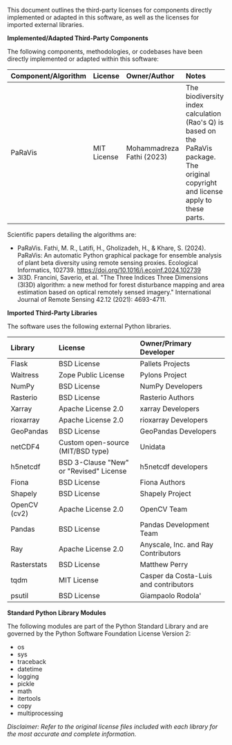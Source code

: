 This document outlines the third-party licenses for components directly implemented or adapted in this software, as well as the licenses for imported external libraries.

**Implemented/Adapted Third-Party Components**

The following components, methodologies, or codebases have been directly implemented or adapted within this software:

| Component/Algorithm | License | Owner/Author | Notes |
| :--- | :--- | :--- | :--- |
| PaRaVis | MIT License | Mohammadreza Fathi (2023) | The biodiversity index calculation (Rao's Q) is based on the PaRaVis package. The original copyright and license apply to these parts. |


Scientific papers detailing the algorithms are:
- PaRaVis. Fathi, M. R., Latifi, H., Gholizadeh, H., & Khare, S. (2024). PaRaVis: An automatic Python graphical package for ensemble analysis of plant beta diversity using remote sensing proxies. Ecological Informatics, 102739. https://doi.org/10.1016/j.ecoinf.2024.102739
- 3I3D. Francini, Saverio, et al. "The Three Indices Three Dimensions (3I3D) algorithm: a new method for forest disturbance mapping and area estimation based on optical remotely sensed imagery." International Journal of Remote Sensing 42.12 (2021): 4693-4711.

**Imported Third-Party Libraries**

The software uses the following external Python libraries.

| Library | License | Owner/Primary Developer |
| :--- | :--- | :--- |
| Flask | BSD License | Pallets Projects |
| Waitress | Zope Public License | Pylons Project |
| NumPy | BSD License | NumPy Developers |
| Rasterio | BSD License | Rasterio Authors |
| Xarray | Apache License 2.0 | xarray Developers |
| rioxarray | Apache License 2.0 | rioxarray Developers |
| GeoPandas | BSD License | GeoPandas Developers |
| netCDF4 | Custom open-source (MIT/BSD type) | Unidata |
| h5netcdf | BSD 3-Clause "New" or "Revised" License | h5netcdf developers |
| Fiona | BSD License | Fiona Authors |
| Shapely | BSD License | Shapely Project |
| OpenCV (cv2) | Apache License 2.0 | OpenCV Team |
| Pandas | BSD License | Pandas Development Team |
| Ray | Apache License 2.0 | Anyscale, Inc. and Ray Contributors |
| Rasterstats | BSD License | Matthew Perry |
| tqdm | MIT License | Casper da Costa-Luis and contributors |
| psutil | BSD License | Giampaolo Rodola' |

**Standard Python Library Modules**

The following modules are part of the Python Standard Library and are governed by the Python Software Foundation License Version 2:

- os
- sys
- traceback
- datetime
- logging
- pickle
- math
- itertools
- copy
- multiprocessing

*Disclaimer: Refer to the original license files included with each library for the most accurate and complete information.*
